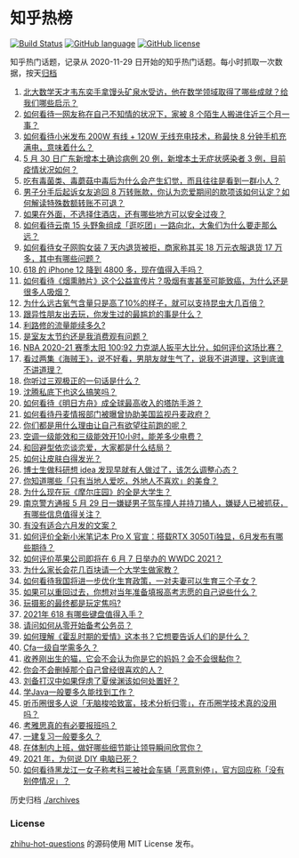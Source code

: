 # 知乎热榜
[![Build Status](https://github.com/ToWeLong/zhihu-hot-questions/workflows/CI/badge.svg)](https://github.com/ToWeLong/zhihu-hot-questions/actions)
[![GitHub language](https://img.shields.io/badge/language-golang-orange.svg)](https://golang.org/)
[![GitHub license](https://img.shields.io/github/license/ToWeLong/zhihu-hot-questions)](https://github.com/ToWeLong/zhihu-hot-questions/blob/main/LICENSE)

知乎热门话题，记录从 2020-11-29 日开始的知乎热门话题。每小时抓取一次数据，按天[归档](./archives)

<!-- BEGIN -->

1. [北大数学天才韦东奕手拿馒头矿泉水受访，他在数学领域取得了哪些成就？给我们哪些启示？](https://www.zhihu.com/question/462169322)
1. [如何看待一网友称在自己不知情的状况下，家被 8 个陌生人搬进住近三个月一事？](https://www.zhihu.com/question/461252891)
1. [如何看待小米发布 200W 有线 + 120W 无线充电技术，称最快 8 分钟手机充满电，意味着什么？](https://www.zhihu.com/question/462341175)
1. [5 月 30 日广东新增本土确诊病例 20 例，新增本土无症状感染者 3 例，目前疫情状况如何？](https://www.zhihu.com/question/462329261)
1. [吃有毒菌类、毒蘑菇中毒后为什么会产生幻觉，而且往往是看到一群小人？](https://www.zhihu.com/question/31962078)
1. [男子分手后起诉女友追回 8 万转账款，你认为恋爱期间的款项该如何认定？如何解读特殊数额转账不可退？](https://www.zhihu.com/question/462336179)
1. [如果在外面，不选择住酒店，还有哪些地方可以安全过夜？](https://www.zhihu.com/question/460644032)
1. [如何看待云南 15 头野象组成「逛吃团」一路向北，大象们为什么要走那么远？](https://www.zhihu.com/question/461852940)
1. [如何看待女子网购女装 7 天内退货被拒，商家称其买 18 万元衣服退货 17 万多，其中有哪些问题？](https://www.zhihu.com/question/462187108)
1. [618 的 iPhone 12 降到 4800 多，现在值得入手吗？](https://www.zhihu.com/question/462118314)
1. [如何看待《烟熏肺片》这个公益宣传片？吸烟有害甚至可能致癌，为什么还是很多人吸烟？](https://www.zhihu.com/question/462173251)
1. [为什么远古氧气含量只是高了10%的样子，就可以支持昆虫大几百倍？](https://www.zhihu.com/question/457554177)
1. [跟异性朋友出去玩，你发生过的最尴尬的事是什么？](https://www.zhihu.com/question/281832872)
1. [利路修的流量能续多久?](https://www.zhihu.com/question/461929162)
1. [是室友太节约还是我消费观有问题？](https://www.zhihu.com/question/36835006)
1. [NBA 2020-21 赛季太阳 100:92 力克湖人扳平大比分，如何评价这场比赛？](https://www.zhihu.com/question/462317455)
1. [看过两集《海贼王》，说不好看，男朋友就生气了，说我不讲道理，这到底谁不讲道理？](https://www.zhihu.com/question/461150774)
1. [你听过三观极正的一句话是什么？](https://www.zhihu.com/question/316797926)
1. [沈腾私底下也这么搞笑吗？](https://www.zhihu.com/question/449715891)
1. [如何看待《明日方舟》成全球最高收入的塔防手游？](https://www.zhihu.com/question/461924842)
1. [如何看待丹麦情报部门被曝曾协助美国监视丹麦政府？](https://www.zhihu.com/question/462342888)
1. [你们都是用什么理由让自己有欲望往前跑的呢？](https://www.zhihu.com/question/461834180)
1. [空调一级能效和三级能效开10小时，能差多少电费？](https://www.zhihu.com/question/329341284)
1. [和回避型依恋谈恋爱，大家都是什么结局？](https://www.zhihu.com/question/363459915)
1. [如何让皮肤白得发光？](https://www.zhihu.com/question/40519288)
1. [博士生做科研想 idea 发现早就有人做过了，该怎么调整心态？](https://www.zhihu.com/question/461732555)
1. [你知道哪些「只有当地人爱吃，外地人不喜欢」的美食？](https://www.zhihu.com/question/461730414)
1. [为什么现在玩《摩尔庄园》的全是大学生？](https://www.zhihu.com/question/54190459)
1. [南京警方通报 5 月 29 日一嫌疑男子驾车撞人并持刀捅人，嫌疑人已被抓获，有哪些信息值得关注？](https://www.zhihu.com/question/462129219)
1. [有没有适合六月发的文案？](https://www.zhihu.com/question/461809031)
1. [如何评价全新小米笔记本 Pro X 官宣：搭载RTX 3050Ti独显，6月发布有哪些期待？](https://www.zhihu.com/question/459262263)
1. [如何评价苹果公司即将在 6 月 7 日举办的 WWDC 2021？](https://www.zhihu.com/question/452096384)
1. [为什么家长会花几百块请一个大学生做家教？](https://www.zhihu.com/question/290772385)
1. [如何看待我国将进一步优化生育政策，一对夫妻可以生育三个子女？](https://www.zhihu.com/question/462390587)
1. [如果可以重回过去，你想对当年准备填报高考志愿的自己说些什么？](https://www.zhihu.com/question/462095582)
1. [玩摄影的最终都是玩定焦吗?](https://www.zhihu.com/question/323354326)
1. [2021年 618 有哪些键盘值得入手？](https://www.zhihu.com/question/457255491)
1. [请问如何从零开始备考公务员？](https://www.zhihu.com/question/310251612)
1. [如何理解《霍乱时期的爱情》这本书？它想要告诉人们的是什么？](https://www.zhihu.com/question/274223889)
1. [Cfa一级自学需多久？](https://www.zhihu.com/question/46129772)
1. [收养刚出生的猫，它会不会认为你是它的妈妈？会不会很黏你？](https://www.zhihu.com/question/305940883)
1. [你会不会删掉那个自己曾经很喜欢的人？](https://www.zhihu.com/question/460279038)
1. [刘备打汉中如果俘虏了夏侯渊该如何处置好？](https://www.zhihu.com/question/338347604)
1. [学Java一般要多久能找到工作？](https://www.zhihu.com/question/456145745)
1. [听币圈很多人说「无脑梭哈致富，技术分析归零」，在币圈学技术真的没用吗？](https://www.zhihu.com/question/430408791)
1. [考雅思真的有必要报班吗？](https://www.zhihu.com/question/293611672)
1. [一建复习一般要多久？](https://www.zhihu.com/question/381519363)
1. [在体制内上班，做好哪些细节能让领导瞬间欣赏你？](https://www.zhihu.com/question/456666617)
1. [2021 年，为何说 DIY 电脑已死？](https://www.zhihu.com/question/458733560)
1. [如何看待黑龙江一女子称考科三被社会车辆「恶意别停」，官方回应称「没有别停情况」？](https://www.zhihu.com/question/461986606)

<!-- END -->

历史归档 [./archives](./archives)


### License
[zhihu-hot-questions](https://github.com/towelong/zhihu-hot-questions) 的源码使用 MIT License 发布。